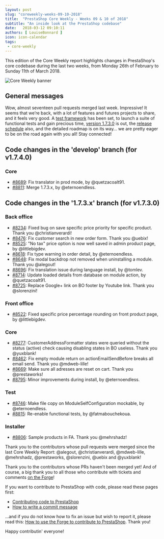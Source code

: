 ```yaml
---
layout: post
slug: "coreweekly-weeks-09-10-2018"
title:  "PrestaShop Core Weekly - Weeks 09 & 10 of 2018"
subtitle: "An inside look at the PrestaShop codebase"
date:   2018-03-12 09:10:11
authors: [ LouiseBonnard ]
icon: icon-calendar
tags:
 - core-weekly
---
```


This edition of the Core Weekly report highlights changes in PrestaShop's core codebase during the last two weeks, from Monday 26th of February to Sunday 11th of March 2018.

![Core Weekly banner](/assets/images/2017/04/core_weekly_banner.jpg)


## General messages

Wow, almost seventeen pull requests merged last week. Impressive! It seems that we’re back, with a lot of features and futures projects to share, and it feels very good. A [test framework]( http://build.prestashop.com/news/prestashop-test-framework) has been set, to launch a suite of functional tests and gain precious time, [version 1.7.3.0]( http://build.prestashop.com/news/prestashop-1-7-3-0-available) is out, the [release schedule]( http://build.prestashop.com/howtos/misc/2018-release-schedule) also, and the detailed roadmap is on its way… we are pretty eager to be on the road again with you all! Stay connected!


## Code changes in the 'develop' branch (for v1.7.4.0)

### Core

* [#8689](https://github.com/PrestaShop/PrestaShop/pull/8689): Fix translator in prod mode, by @quetzacoalt91.
* [#8811](https://github.com/PrestaShop/PrestaShop/pull/8811): Merge 1.7.3.x, by @eternoendless.


## Code changes in the '1.7.3.x' branch (for v1.7.3.0)

### Back office

* [#8234](https://github.com/PrestaShop/PrestaShop/pull/8234): Fixed bug on save specific price priority for specific product. Thank you @christianverardi!
* [#8476](https://github.com/PrestaShop/PrestaShop/pull/8476): Fix customer search in new order form. Thank you @uebix!
* [#8525](https://github.com/PrestaShop/PrestaShop/pull/8525): "No tax" price option is now well saved in admin product page, by @littlebigdev.
* [#8618](https://github.com/PrestaShop/PrestaShop/pull/8618): Fix type warning in order detail, by @eternoendless.
* [#8648](https://github.com/PrestaShop/PrestaShop/pull/8648): Fix modal backdrop not removed when uninstalling a module. Thank you @alegout!
* [#8696](https://github.com/PrestaShop/PrestaShop/pull/8696): Fix translation issue during language install, by @tomlev.
* [#8714](https://github.com/PrestaShop/PrestaShop/pull/8714): Update loaded details from database on module action, by @quetzacoalt91.
* [#8725](https://github.com/PrestaShop/PrestaShop/pull/8725): Replace Google+ link on BO footer by Youtube link. Thank you @slorenzini!


### Front office

* [#8522](https://github.com/PrestaShop/PrestaShop/pull/8522): Fixed specific price percentage rounding on front product page, by @littlebigdev.


### Core

* [#8277](https://github.com/PrestaShop/PrestaShop/pull/8277): CustomerAddressFormatter states were queried without the status (active) check causing disabling states in BO useless. Thank you @yuxblank!
* [#8462](https://github.com/PrestaShop/PrestaShop/pull/8462): Fix empty module return on actionEmailSendBefore breaks all email send. Thank you @mdweb-lille!
* [#8669](https://github.com/PrestaShop/PrestaShop/pull/8669): Make sure all adresses are reset on cart. Thank you @prestaworks!
* [#8795](https://github.com/PrestaShop/PrestaShop/pull/8795): Minor improvements during install, by @eternoendless.


### Test

* [#8746](https://github.com/PrestaShop/PrestaShop/pull/8746): Make file copy on ModuleSelfConfiguration mockable, by @eternoendless.
* [#8815](https://github.com/PrestaShop/PrestaShop/pull/8815): Re-enable functional tests, by @fatmabouchekoua.


### Installer

* [#8806](https://github.com/PrestaShop/PrestaShop/pull/8806): Sample products in FA. Thank you @mehrshadz!

Thank you to the contributors whose pull requests were merged since the last Core Weekly Report: @alegout, @christianverardi, @mdweb-lille, @mehrshadz, @prestaworks, @slorenzini, @uebix and @yuxblank!

Thank you to the contributors whose PRs haven't been merged yet! And of course, a big thank you to all those who contribute with tickets and comments [on the Forge](http://forge.prestashop.com/)!

If you want to contribute to PrestaShop with code, please read these pages first:

 * [Contributing code to PrestaShop](http://doc.prestashop.com/display/PS16/Contributing+code+to+PrestaShop)
 * [How to write a commit message](http://doc.prestashop.com/display/PS16/How+to+write+a+commit+message)

...and if you do not know how to fix an issue but wish to report it, please read this: [How to use the Forge to contribute to PrestaShop](http://doc.prestashop.com/display/PS16/How+to+use+the+Forge+to+contribute+to+PrestaShop). Thank you!

Happy contributin' everyone!
